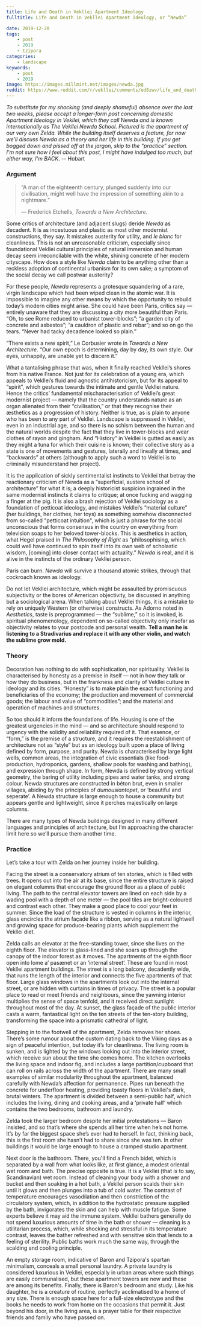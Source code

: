 ```yaml
---
title: Life and Death in Vekllei Apartment Ideology
fulltitle: Life and Death in Vekllei Apartment Ideology, or “Newda”

date: 2019-12-20
tags:
    - post
    - 2019
    - tzipora
categories:
    - landscape
keywords:
    - post
    - 2019
image: https://images.millmint.net/images/newda.jpg
reddit: https://www.reddit.com/r/vekllei/comments/ed8zwv/life_and_death_in_vekllei_apartment_ideology_or/
---
```


*To substitute for my shocking (and deeply shameful) absence over the last two weeks, please accept a longer-form post concerning domestic Apartment Ideology in Vekllei, which they call* Newda *and is known internationally as The Vekllei Newda School. Pictured is the apartment of our very own Zelda. While the building itself deserves a feature, for now we’ll discuss Newda as a theory and her life in this building. If you get bogged down and pissed off at the jargon, skip to the “practice” section. I'm not sure how I feel about this post, I might have indulged too much, but either way, I'm BACK*. --  Hobart

### Argument

>“A man of the eighteenth century, plunged suddenly into our civilisation, might well have the impression of something akin to a nightmare.”
>
>— Frederick Etchells, *Towards a New Architecture.*

Some critics of architecture (and adjacent slugs) deride *Newda* as decadent. It is as incestuous and plastic as most other modernist constructions, they say. It mistakes austerity for utility, and *le blanc* for cleanliness. This is not an unreasonable criticism, especially since foundational Vekllei cultural principles of natural immersion and human decay seem irreconcilable with the white, shining concrete of her modern cityscape. How does a style like *Newda* claim to be anything other than a reckless adoption of continental urbanism for its own sake; a symptom of the social decay we call postwar austerity?

For these people, *Newda* represents a grotesque squandering of a rare, virgin landscape which had been wiped clean in the atomic war. It is impossible to imagine any other means by which the opportunity to rebuild today’s modern cities might arise. She could have been Paris, critics say — entirely unaware that they are discussing a city more beautiful than Paris. “Oh, to see Rome reduced to urbanist tower-blocks”; “a garden city of concrete and asbestos”; “a cauldron of plastic and rebar”; and so on go the tears. “Never had tacky decadence looked so plain.”

“There exists a new spirit,” Le Corbusier wrote in *Towards a New Architecture*. “Our own epoch is determining, day by day, its own style. Our eyes, unhappily, are unable yet to discern it.”

What a tantalising phrase that was, when it finally reached Vekllei’s shores from his native France. Not just for its celebration of a young era, which appeals to Vekllei’s fluid and agnostic antihistoricism, but for its appeal to “spirit”, which gestures towards the intimate and gentle Vekllei nature. Hence the critics’ fundamental mischaracterisation of Vekllei’s great modernist project — namely that the country understands nature as an organ alienated from their “civilisation,” or that they recognise their æsthetics as a progression of history. Neither is true, as is plain to anyone who has been to any part of Vekllei. Landscape is suppressed in Vekllei, even in an industrial age, and so there is no schism between the human and the natural worlds despite the fact that they live in tower-blocks and wear clothes of rayon and gingham. And “History” in Vekllei is gutted as easily as they might a tuna for which their cuisine is known; their collective story as a state is one of movements and gestures, laterally and lineally at times, and “backwards” at others (although to apply such a word to Vekllei is to criminally misunderstand her project).

It is the application of sickly sentimentalist instincts to Vekllei that betray the reactionary criticism of Newda as a “superficial, austere school of architecture” for what it is; a deeply historicist suspicion ingrained in the same modernist instincts it claims to critique; at once fucking and wagging a finger at the pig. It is also a brash rejection of Vekllei sociology as a foundation of petticoat ideology, and mistakes Vekllei’s “material culture” (her buildings, her clothes, her toys) as something somehow disconnected from so-called "petticoat intuition", which is just a phrase for the social unconscious that forms consensus in the country on everything from television soaps to her beloved tower-blocks. This is aesthetics in action, what Hegel praised in *The Philosophy of Right* as “philosophising, which could well have continued to spin itself into its own web of scholastic wisdom, \[coming\] into closer contact with actuality.” *Newda* is real, and it is alive in the instincts of the ordinary Vekllei person.

Paris can burn. *Newda* will survive a thousand atomic strikes, through that cockroach known as ideology.

Do not let Vekllei architecture, which might be assaulted by promiscuous subjectivity or the bores of American objectivity, be discussed in anything but a sociological arena. When talking about Vekllei things, it is a mistake to rely on uniquely Western (or otherwise) constructs. As Adorno noted in *Aesthetics*, taste is preprogrammed — the “sublime,” so it is invoked, is spiritual phenomenology, dependent on so-called objectivity only insofar as objectivity relates to your postcode and personal wealth. **Tell a man he is listening to a Stradivarius and replace it with any other violin, and watch the sublime grow mold.**

### Theory

Decoration has nothing to do with sophistication, nor spirituality. Vekllei is characterised by honesty as a premise in itself — not in how they talk or how they do business, but in the frankness and clarity of Vekllei culture in ideology and its cities. “Honesty” is to make plain the exact functioning and beneficiaries of the economy; the production and movement of commercial goods; the labour and value of “commodities”; and the material and operation of machines and structures.

So too should it inform the foundations of life. Housing is one of the greatest urgencies in the mind — and so architecture should respond to urgency with the solidity and reliability required of it. That essence, or “form,” is the premise of a structure, and it requires the reestablishment of architecture not as “style” but as an ideology built upon a place of living defined by form, purpose, and purity. Newda is characterised by large light wells, common areas, the integration of civic essentials (like food-production, hydroponics, gardens, shallow pools for washing and bathing), and expression through shape. In form, Newda is defined by strong vertical geometry, the baring of utility including pipes and water tanks, and strong colour. Newda structures are constructed in béton brut, even in smaller villages, abiding by the principles of *dumousiantopet*, or ‘beautiful and seperate’. A Newda structure is large enough to house a community but appears gentle and lightweight, since it perches majestically on large columns.

There are many types of Newda buildings designed in many different languages and principles of architecture, but I’m approaching the character limit here so we’ll pursue them another time.

### Practice

Let’s take a tour with Zelda on her journey inside her building.

Facing the street is a conservatory atrium of ten stories, which is filled with trees. It opens out into the air at its base, since the entire structure is raised on elegant columns that encourage the ground floor as a place of public living. The path to the central elevator towers are lined on each side by a wading pool with a depth of one meter — the pool tiles are bright-coloured and contrast each other. They make a good place to cool your feet in summer. Since the load of the structure is vested in columns in the interior, glass encircles the atrium façade like a ribbon, serving as a natural lightwell and growing space for produce-bearing plants which supplement the Vekllei diet.

Zelda calls an elevator at the free-standing tower, since she lives on the eighth floor. The elevator is glass-lined and she soars up through the canopy of the indoor forest as it moves. The apartments of the eighth floor open into lome a’ pasænet or an ‘internal street’. These are found in most Vekllei apartment buildings. The street is a long balcony, decadently wide, that runs the length of the interior and connects the five apartments of that floor. Large glass windows in the apartments look out into the internal street, or are hidden with curtains in times of privacy. The street is a popular place to read or meet friends and neighbours, since the yawning interior multiplies the sense of space tenfold, and it received direct sunlight throughout most of the day. At sunset, the glass façade of the public interior casts a warm, fantastical light on the ten streets of the ten-story building, transforming the space into a prismatic cathedral of light.

Stepping in to the footwell of the apartment, Zelda removes her shoes. There’s some rumour about the custom dating back to the Viking days as a sign of peaceful intention, but today it’s for cleanliness. The living room is sunken, and is lighted by the windows looking out into the interior street, which receive sun about the time she comes home. The kitchen overlooks the living space and indoor fig, and includes a large partition/cupboard that can roll on rails across the width of the apartment. There are many small examples of similar modularity throughout the apartment, balanced carefully with Newda’s affection for permanence. Pipes run beneath the concrete for underfloor heating, providing toasty floors in Vekllei's dark, brutal winters.
The apartment is divided between a semi-public half, which includes the living, dining and cooking areas, and a ‘private half’ which contains the two bedrooms, bathroom and laundry.

Zelda took the larger bedroom despite her initial protestations — Baron insisted, and so that’s where she spends all her time when he’s not home. It’s by far the biggest space she’s ever had to herself. In fact, thinking back, this is the first room she hasn’t had to share since she was ten. In other buildings it would be large enough to house a cramped studio apartment.

Next door is the bathroom. There, you'll find a French bidet, which is separated by a wall from what looks like, at first glance, a modest oriental wet room and bath. The precise opposite is true. It is a Vekllei (that is to say, Scandinavian) wet room. Instead of cleaning your body with a shower and bucket and then soaking in a hot bath, a Vekllei person scalds their skin until it glows and then plunges into a tub of cold water. The contrast of temperature encourages vasodilation and then constriction of the circulatory system, which, in addition to the hydrostatic pressure supplied by the bath, invigorates the skin and can help with muscle fatigue. Some experts believe it may aid the immune system. Vekllei bathers generally do not spend luxurious amounts of time in the bath or shower — cleaning is a utilitarian process, which, while shocking and stressful in its temperature contrast, leaves the bather refreshed and with sensitive skin that lends to a feeling of sterility. Public baths work much the same way, through the scalding and cooling principle.

An empty storage room, indicative of Baron and Tzipora's spartan minimalism, conceals a small personal laundry. A private laundry is considered luxurious in Vekllei, especially in urban areas where such things are easily communalised, but these apartment towers are new and these are among its benefits.
Finally, there is Baron's bedroom and study. Like his daughter, he is a creature of routine, perfectly acclimatised to a home of any size. There is enough space here for a full-size electrotype and the books he needs to work from home on the occasions that permit it. Just beyond his door, in the living area, is a prayer table for their respective friends and family who have passed on.
